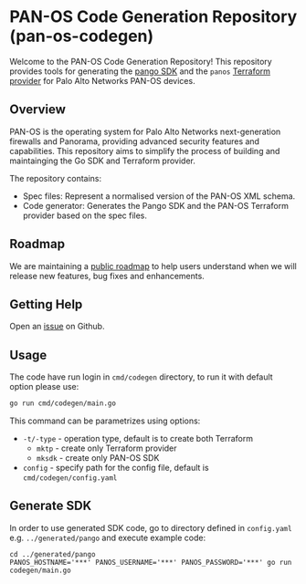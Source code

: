 # PAN-OS Code Generation Repository (pan-os-codegen)

Welcome to the PAN-OS Code Generation Repository! This repository provides tools for generating
the [pango SDK](https://github.com/PaloAltoNetworks/pango) and
the `panos` [Terraform provider](https://github.com/PaloAltoNetworks/terraform-provider-panos) for Palo Alto Networks
PAN-OS devices.

## Overview

PAN-OS is the operating system for Palo Alto Networks next-generation firewalls and Panorama, providing advanced
security features and capabilities. This repository aims to simplify the process of building and maintainging the Go SDK
and Terraform provider.

The repository contains:

- Spec files: Represent a normalised version of the PAN-OS XML schema.
- Code generator: Generates the Pango SDK and the PAN-OS Terraform provider based on the spec files.

## Roadmap

We are maintaining a [public roadmap](https://github.com/orgs/PaloAltoNetworks/projects/62) to help users understand
when we will release new features, bug fixes and enhancements.

## Getting Help

Open an [issue](https://github.com/PaloAltoNetworks/pan-os-codegen/issues) on Github.

## Usage

The code have run login in `cmd/codegen` directory, to run it with default option please use:

```bash
go run cmd/codegen/main.go
```
This command can be parametrizes using options:
- `-t/-type` - operation type, default is to create both Terraform  
  - `mktp` - create only Terraform provider
  - `mksdk` - create only PAN-OS SDK
- `config` - specify path for the config file, default is `cmd/codegen/config.yaml`

## Generate SDK

In order to use generated SDK code, go to directory defined in `config.yaml` e.g. `../generated/pango` and execute
example code:

```
cd ../generated/pango
PANOS_HOSTNAME='***' PANOS_USERNAME='***' PANOS_PASSWORD='***' go run codegen/main.go
```